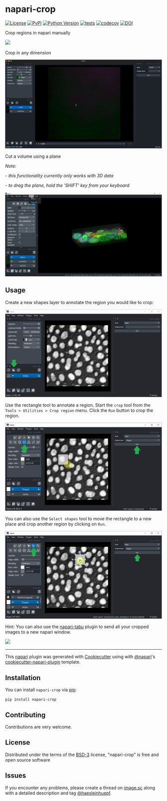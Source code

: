 # napari-crop

[![License](https://img.shields.io/pypi/l/napari-crop.svg?color=green)](https://github.com/BiAPoL/napari-crop/raw/master/LICENSE)
[![PyPI](https://img.shields.io/pypi/v/napari-crop.svg?color=green)](https://pypi.org/project/napari-crop)
[![Python Version](https://img.shields.io/pypi/pyversions/napari-crop.svg?color=green)](https://python.org)
[![tests](https://github.com/BiAPoL/napari-crop/workflows/tests/badge.svg)](https://github.com/BiAPoL/napari-crop/actions)
[![codecov](https://codecov.io/gh/BiAPoL/napari-crop/branch/main/graph/badge.svg)](https://codecov.io/gh/BiAPoL/napari-crop)
[![DOI](https://zenodo.org/badge/419822240.svg)](https://zenodo.org/badge/latestdoi/419822240)

Crop regions in napari manually

![](https://github.com/BiAPoL/napari-crop/raw/main/images/screencast.gif)

Crop in any dimension

![](https://github.com/BiAPoL/napari-crop/raw/main/images/side_crop.gif)

Cut a volume using a plane

*Note:*

*- this functionality currently only works with 3D data*

*- to drag the plane, hold the 'SHIFT' key from your keyboard*

![](https://github.com/BiAPoL/napari-crop/raw/main/images/napari_crop_cut_with_plane_demo.gif)

## Usage
Create a new shapes layer to annotate the region you would like to crop:

![](https://github.com/BiAPoL/napari-crop/raw/main/images/shapes.png)

Use the rectangle tool to annotate a region. Start the `crop` tool from the `Tools > Utilities > Crop region` menu. 
Click the `Run` button to crop the region.

![](https://github.com/BiAPoL/napari-crop/raw/main/images/draw_rectangle.png)

You can also use the `Select shapes` tool to move the rectangle to a new place and crop another region by clicking on `Run`.

![](https://github.com/BiAPoL/napari-crop/raw/main/images/move_rectangle.png)

Hint: You can also use the [napari-tabu](https://www.napari-hub.org/plugins/napari-tabu) plugin to send all your cropped images to a new napari window.

![](https://github.com/BiAPoL/napari-crop/raw/main/images/new_window.gif)

----------------------------------

This [napari] plugin was generated with [Cookiecutter] using with [@napari]'s [cookiecutter-napari-plugin] template.

## Installation

You can install `napari-crop` via [pip]:

    pip install napari-crop

## Contributing

Contributions are very welcome. 

## License

Distributed under the terms of the [BSD-3] license,
"napari-crop" is free and open source software

## Issues

If you encounter any problems, please create a thread on [image.sc] along with a detailed description and tag [@haesleinhuepf].

[napari]: https://github.com/napari/napari
[Cookiecutter]: https://github.com/audreyr/cookiecutter
[@napari]: https://github.com/napari
[MIT]: http://opensource.org/licenses/MIT
[BSD-3]: http://opensource.org/licenses/BSD-3-Clause
[GNU GPL v3.0]: http://www.gnu.org/licenses/gpl-3.0.txt
[GNU LGPL v3.0]: http://www.gnu.org/licenses/lgpl-3.0.txt
[Apache Software License 2.0]: http://www.apache.org/licenses/LICENSE-2.0
[Mozilla Public License 2.0]: https://www.mozilla.org/media/MPL/2.0/index.txt
[cookiecutter-napari-plugin]: https://github.com/napari/cookiecutter-napari-plugin
[file an issue]: https://github.com/BiAPoL/napari-crop/issues
[napari]: https://github.com/napari/napari
[tox]: https://tox.readthedocs.io/en/latest/
[pip]: https://pypi.org/project/pip/
[PyPI]: https://pypi.org/
[image.sc]: https://image.sc
[@haesleinhuepf]: https://twitter.com/haesleinhuepf

